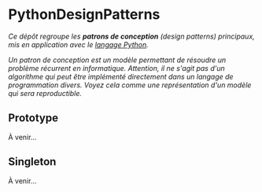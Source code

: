 # PythonDesignPatterns
_Ce dépôt regroupe les **patrons de conception** (design patterns) principaux, mis en application avec le [langage Python](https://www.python.org/)._

_Un patron de conception est un modèle permettant de résoudre un problème récurrent en informatique. Attention, il ne s'agit pas d'un algorithme qui peut être implémenté directement dans un langage de programmation divers. Voyez cela comme une représentation d'un modèle qui sera reproductible._

## Prototype
À venir...

## Singleton
À venir...
